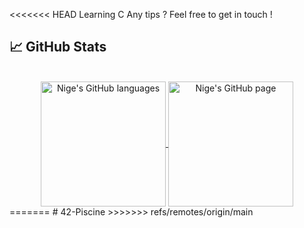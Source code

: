 <<<<<<< HEAD
Learning C
Any tips ?
Feel free to get in touch !

## 📈 GitHub Stats
</br>
<div align="center"> 
   <a href="https://github.com/valentinefleith" >
     <img align="center" src="https://github-readme-stats.vercel.app/api/top-langs/?username=NigeParis&langs_count=3&theme=ayu-mirage"" alt="Nige's GitHub languages" height="200"/>
   </a>
   
   <a href="https://github.com/NigeParis">
       <img align="center" src="https://github-readme-stats.vercel.app/api/?username=NigeParis&theme=ayu-mirage&show_icons=true" alt="Nige's GitHub page" height="200"/>
   </a>
</div>
=======
# 42-Piscine
>>>>>>> refs/remotes/origin/main
